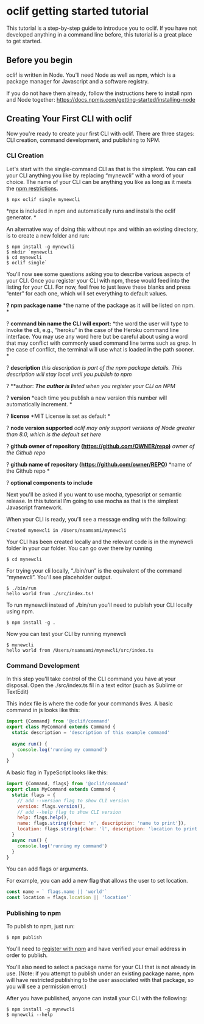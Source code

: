 # oclif getting started tutorial

This tutorial is a step-by-step guide to introduce you to oclif. If you have not developed anything in a command line before, this tutorial is a great place to get started.

## Before you begin

oclif is written in Node. You'll need Node as well as npm, which is a package manager for Javascript and a software registry. 

If you do not have them already, follow the instructions here to install npm and Node together: https://docs.npmjs.com/getting-started/installing-node

## Creating Your First CLI with oclif

Now you're ready to create your first CLI with oclif. There are three stages: CLI creation, command development, and publishing to NPM. 

### CLI Creation

Let's start with the single-command CLI as that is the simplest. You can call your CLI anything you like by replacing “mynewcli” with a word of your choice. The name of your CLI can be anything you like as long as it meets the [npm restrictions](https://docs.npmjs.com/files/package.json#name). 

`$ npx oclif single mynewcli`

*npx is included in npm and automatically runs and installs the oclif generator. *

An alternative way of doing this without npx and within an existing directory, is to create a new folder and run:

```sh-session
$ npm install -g mynewcli
$ mkdir `mynewcli
$ cd mynewcli
$ oclif single`
```


You'll now see some questions asking you to describe various aspects of your CLI. Once you register your CLI with npm, these would feed into the listing for your CLI. For now, feel free to just leave these blanks and press “enter” for each one, which will set everything to default values. 

**? npm package name** *the name of the package as it will be listed on npm. *

? **command bin name the CLI will export:** *the word the user will type to invoke the cli, e.g., “heroku” in the case of the Heroku command line interface. You may use any word here but be careful about using a word that may conflict with commonly used command line terms such as grep. In the case of conflict, the terminal will use what is loaded in the path sooner. *

? **description** *this description is part of the npm package details. This description will stay local until you publish to npm*

? **author: ***The author is l**isted when you register your CLI on NPM*

? **version** *each time you publish a new version this number will automatically increment. *

? **license** *MIT License is set as default *

? **node version supported** *oclif may only support versions of Node greater than 8.0, which is the default set here*

? **github owner of repository (https://github.com/OWNER/repo)** *owner of the Github repo*

? **github name of repository (https://github.com/owner/REPO)** *name of the Github repo *

? **optional components to include** 

Next you'll be asked if you want to use mocha, typescript or semantic release. In this tutorial I'm going to use mocha as that is the simplest Javascript framework. 

When your CLI is ready, you'll see a message ending with the following: 

`Created mynewcli in /Users/nsamsami/mynewcli`

Your CLI has been created locally and the relevant code is in the mynewcli folder in your cur folder. You can go over there by running

```sh-session
$ cd mynewcli
```

For trying your cli locally,  “./bin/run” is the equivalent of the command “mynewcli”. You'll see placeholder output. 

```sh-session
$ ./bin/run
hello world from ./src/index.ts!
```

To run mynewcli instead of ./bin/run you'll need to publish your CLI locally using npm. 

```sh-session
$ npm install -g .
```

Now you can test your CLI by running mynewcli

```sh-session
$ mynewcli
hello world from /Users/nsamsami/mynewcli/src/index.ts
```

### Command Development

In this step you'll take control of the CLI command you have at your disposal. Open the ./src/index.ts fil in a text editor (such as Sublime or TextEdit) 

This index file is where the code for your commands lives. A basic command in js looks like this: 

```js
import {Command} from '@oclif/command'
export class MyCommand extends Command {
  static description = 'description of this example command'
  
  async run() {
    console.log('running my command')
  }
}
```

A basic flag in TypeScript looks like this: 

```js
import {Command, flags} from '@oclif/command'
export class MyCommand extends Command {
  static flags = {
    // add --version flag to show CLI version
    version: flags.version(),
    // add --help flag to show CLI version
    help: flags.help(),
    name: flags.string({char: 'n', description: 'name to print'}),
    location: flags.string({char: 'l', description: 'location to print'}),
  }
  async run() {
    console.log('running my command')
  }
}
```

You can add flags or arguments. 

For example, you can add a new flag that allows the user to set location.  


```js
const name = ` flags.name || 'world'`
const location = flags.location || 'location'`
```

### Publishing to npm

To publish to npm, just run:

```sh-session
$ npm publish
```

You'll need to [register with npm](https://www.npmjs.com/signup) and have verified your email address in order to publish. 

You'll also need to select a package name for your CLI that is not already in use. (Note: if you attempt to publish under an existing package name, npm will have restricted publishing to the user associated with that package, so you will see a permission error.) 

After you have published, anyone can install your CLI with the following:

```sh-session
$ npm install -g mynewcli
$ mynewcli --help
```
